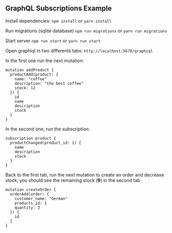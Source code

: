 ## GraphQL Subscriptions Example

Install dependencies:
`npm install` or `yarn install`

Run migrations (sqlite database)
`npm run migrations` or `yarn run migrations`

Start server
`npm run start` or `yarn run start`

Open graphiql in two differents tabs:
`http://localhost:5678/graphiql`

In the first one run the next mutation:
```
mutation addProduct {
  productAdd(product: {
    name: "coffee"
    description: "the best coffee"
    stock: 12
  }) {
    id
    name
    description
    stock
  }
}
```

In the second one,  run the subscription:
```
subscription product {
  productChanged(product_id: 1) {
    name
    description
    stock
  }
}
```

Back to the first tab, run the next mutation to create an order and decrease stock, you should see the remaining stock (**9**) in the second tab
```
mutation createOrder {
  orderAdd(order: {
    customer_name: "German"
    products_id: 1
    quantity: 3
  }) {
    id
  }
}
```